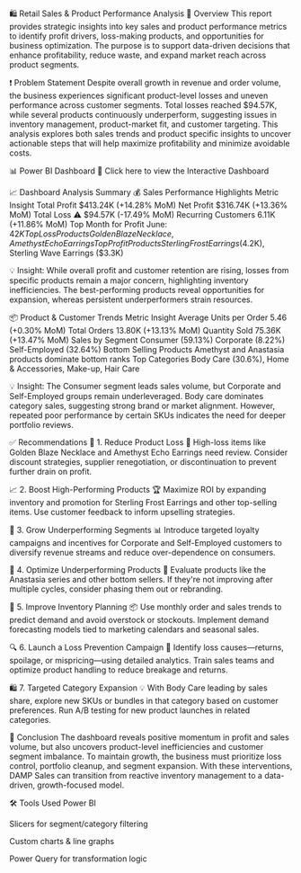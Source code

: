🛍️ Retail Sales & Product Performance Analysis
📌 Overview
This report provides strategic insights into key sales and product performance metrics to identify profit drivers, loss-making products, and opportunities for business optimization. The purpose is to support data-driven decisions that enhance profitability, reduce waste, and expand market reach across product segments.

❗ Problem Statement
Despite overall growth in revenue and order volume, the business experiences significant product-level losses and uneven performance across customer segments. Total losses reached $94.57K, while several products continuously underperform, suggesting issues in inventory management, product-market fit, and customer targeting. This analysis explores both sales trends and product specific insights to uncover actionable steps that will help maximize profitability and minimize avoidable costs.

📊 Power BI Dashboard
🔗 Click here to view the Interactive Dashboard

📈 Dashboard Analysis Summary
💰 Sales Performance Highlights
Metric	Insight
Total Profit	$413.24K (+14.28% MoM)
Net Profit	$316.74K (+13.36% MoM)
Total Loss	⚠️ $94.57K (-17.49% MoM)
Recurring Customers	6.11K (+11.86% MoM)
Top Month for Profit	June: $42K
Top Loss Products	Golden Blaze Necklace, Amethyst Echo Earrings
Top Profit Products	Sterling Frost Earrings ($4.2K), Sterling Wave Earrings ($3.3K)

💡 Insight: While overall profit and customer retention are rising, losses from specific products remain a major concern, highlighting inventory inefficiencies. The best-performing products reveal opportunities for expansion, whereas persistent underperformers strain resources.

📦 Product & Customer Trends
Metric	Insight
Average Units per Order	5.46 (+0.30% MoM)
Total Orders	13.80K (+13.13% MoM)
Quantity Sold	75.36K (+13.47% MoM)
Sales by Segment	Consumer (59.13%)
Corporate (8.22%)
Self-Employed (32.64%)
Bottom Selling Products	Amethyst and Anastasia products dominate bottom ranks
Top Categories	Body Care (30.6%), Home & Accessories, Make-up, Hair Care

💡 Insight: The Consumer segment leads sales volume, but Corporate and Self-Employed groups remain underleveraged. Body care dominates category sales, suggesting strong brand or market alignment. However, repeated poor performance by certain SKUs indicates the need for deeper portfolio reviews.

✅ Recommendations
💼 1. Reduce Product Loss
🧾 High-loss items like Golden Blaze Necklace and Amethyst Echo Earrings need review. Consider discount strategies, supplier renegotiation, or discontinuation to prevent further drain on profit.

📈 2. Boost High-Performing Products
🏆 Maximize ROI by expanding inventory and promotion for Sterling Frost Earrings and other top-selling items. Use customer feedback to inform upselling strategies.

👥 3. Grow Underperforming Segments
📊 Introduce targeted loyalty campaigns and incentives for Corporate and Self-Employed customers to diversify revenue streams and reduce over-dependence on consumers.

🧹 4. Optimize Underperforming Products
🧩 Evaluate products like the Anastasia series and other bottom sellers. If they're not improving after multiple cycles, consider phasing them out or rebranding.

🚚 5. Improve Inventory Planning
📦 Use monthly order and sales trends to predict demand and avoid overstock or stockouts. Implement demand forecasting models tied to marketing calendars and seasonal sales.

🔍 6. Launch a Loss Prevention Campaign
🧪 Identify loss causes—returns, spoilage, or mispricing—using detailed analytics. Train sales teams and optimize product handling to reduce breakage and returns.

🛍️ 7. Targeted Category Expansion
💡 With Body Care leading by sales share, explore new SKUs or bundles in that category based on customer preferences. Run A/B testing for new product launches in related categories.

📌 Conclusion
The dashboard reveals positive momentum in profit and sales volume, but also uncovers product-level inefficiencies and customer segment imbalance. To maintain growth, the business must prioritize loss control, portfolio cleanup, and segment expansion. With these interventions, DAMP Sales can transition from reactive inventory management to a data-driven, growth-focused model.

🛠️ Tools Used
Power BI

Slicers for segment/category filtering

Custom charts & line graphs

Power Query for transformation logic

